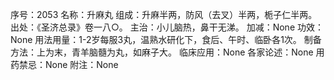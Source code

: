序号：2053
名称：升麻丸
组成：升麻半两，防风（去叉）半两，栀子仁半两。
出处：《圣济总录》卷一八○。
主治：小儿脑热，鼻干无涕。
加减：None
功效：None
用法用量：1-2岁每服3丸，温熟水研化下，食后、午时、临卧各1次。
制备方法：上为末，青羊脑髓为丸，如麻子大。
临床应用：None
各家论述：None
用药禁忌：None
附注：None
